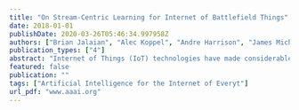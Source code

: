 ```yaml
---
title: "On Stream-Centric Learning for Internet of Battlefield Things"
date: 2018-01-01
publishDate: 2020-03-26T05:46:34.997958Z
authors: ["Brian Jalaian", "Alec Koppel", "Andre Harrison", "James Michaelis", "Stephen Russell"]
publication_types: ["4"]
abstract: "Internet of Things (IoT) technologies have made considerable recent advances in commercial applications, prompting new research on their use in military applications. Towards the development of an Internet of Battlefield Things (IoBT), capable of leveraging mixed commercial and military technologies, several unique challenges of the tactical environment present themselves. These challenges include development of methods for: (I) quickly gathering training data reflecting unforeseen learning/classification tasks; (II) incrementally learning over real-time data streams; (III) management of limited network bandwidth and connectivity between IoBT assets in data gathering and classification tasks. This paper provides a survey over classical and modern statistical learning theory, and how numerical optimization can be used to solve corresponding mathematical problems. The objective of this paper is to encourage the IoT and machine learning research communities to revisit the underlying mathematical underpinnings of stream-based learning, as applicable to IoBT-based systems."
featured: false
publication: ""
tags: ["Artificial Intelligence for the Internet of Everyt"]
url_pdf: "www.aaai.org"
---
```


